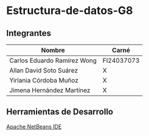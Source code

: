 # Estructura-de-datos-G8

## Integrantes

| Nombre | Carné |
|---|---|
| Carlos Eduardo Ramírez Wong | FI24037073 |
| Allan David Soto Suárez | X |
| Yirlania Córdoba Muñoz | X |
| Jimena Hernández Martínez | X | 

## Herramientas de Desarrollo
[Apache NetBeans IDE](https://netbeans.apache.org/front/main/index.html)
